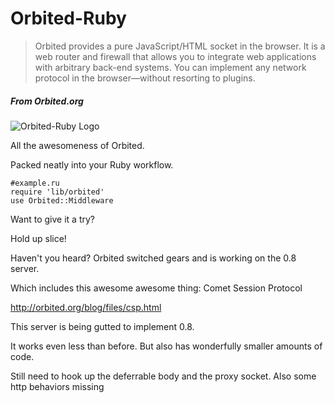 # Orbited-Ruby

> Orbited provides a pure JavaScript/HTML socket in the browser. It is a web router and firewall that allows you to integrate web applications with arbitrary back-end systems. You can implement any network protocol in the browser—without resorting to plugins.
##### From Orbited.org

![Orbited-Ruby Logo](http://img505.imageshack.us/img505/1465/orbitedruby.png "Orbited-Ruby")

All the awesomeness of Orbited.

Packed neatly into your Ruby workflow.

    #example.ru
    require 'lib/orbited'
    use Orbited::Middleware
    

Want to give it a try?

Hold up slice!

Haven't you heard? Orbited switched gears and is working on the 0.8 server.

Which includes this awesome awesome thing: Comet Session Protocol

http://orbited.org/blog/files/csp.html

This server is being gutted to implement 0.8.

It works even less than before. But also has wonderfully smaller amounts of code.

Still need to hook up the deferrable body and the proxy socket. Also some http behaviors missing
